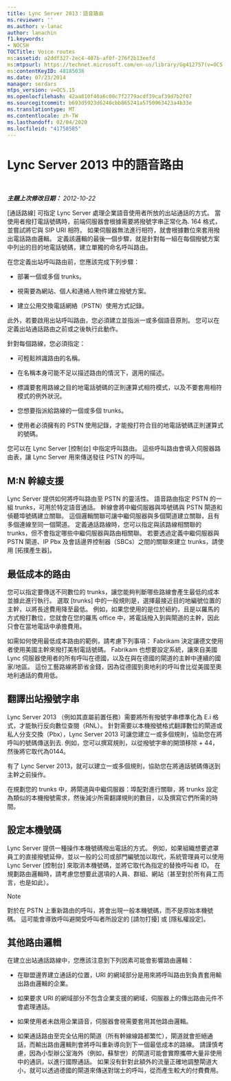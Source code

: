 ```yaml
---
title: Lync Server 2013：語音路由
ms.reviewer: ''
ms.author: v-lanac
author: lanachin
f1.keywords:
- NOCSH
TOCTitle: Voice routes
ms:assetid: a2ddf327-2ec4-407b-af0f-276f2b13eefd
ms:mtpsurl: https://technet.microsoft.com/en-us/library/Gg412757(v=OCS.15)
ms:contentKeyID: 48185038
ms.date: 07/23/2014
manager: serdars
mtps_version: v=OCS.15
ms.openlocfilehash: 42aa810f40a6c00c7f2779acdf39caf39d7b2f07
ms.sourcegitcommit: b693d5923d6240cbb865241a5750963423a4b33e
ms.translationtype: MT
ms.contentlocale: zh-TW
ms.lasthandoff: 02/04/2020
ms.locfileid: "41758585"
---
```

<div data-xmlns="http://www.w3.org/1999/xhtml">

<div class="topic" data-xmlns="http://www.w3.org/1999/xhtml" data-msxsl="urn:schemas-microsoft-com:xslt" data-cs="http://msdn.microsoft.com/en-us/">

<div data-asp="http://msdn2.microsoft.com/asp">

# <a name="voice-routes-in-lync-server-2013"></a>Lync Server 2013 中的語音路由

</div>

<div id="mainSection">

<div id="mainBody">

<span> </span>

_**主題上次修改日期：** 2012-10-22_

[通話路線] 可指定 Lync Server 處理企業語音使用者所放的出站通話的方式。 當使用者撥打電話號碼時，前端伺服器會根據需要將撥號字串正常化為. 164 格式，並嘗試將它與 SIP URI 相符。 如果伺服器無法進行相符，就會根據數位來套用撥出電話路由邏輯。 定義該邏輯的最後一個步驟，就是針對每一組在每個撥號方案中列出的目的地電話號碼，建立單獨的命名呼叫路由。

在您定義出站呼叫路由前，您應該完成下列步驟：

  - 部署一個或多個 trunks。

  - 視需要為網站、個人和連絡人物件建立撥號方案。

  - 建立公用交換電話網絡（PSTN）使用方式記錄。

此外，若要啟用出站呼叫路由，您必須建立並指派一或多個語音原則。 您可以在定義出站通話路由之前或之後執行此動作。

針對每個路線，您必須指定：

  - 可輕鬆辨識路由的名稱。

  - 在名稱本身可能不足以描述路由的情況下，選用的描述。

  - 標識要套用路線之目的地電話號碼的正則運算式相符模式，以及不要套用相符模式的例外狀況。

  - 您想要指派給路線的一個或多個 trunks。

  - 使用者必須擁有的 PSTN 使用記錄，才能撥打符合目的地電話號碼正則運算式的號碼。

您可以在 Lync Server [控制台] 中指定呼叫路由。 這些呼叫路由會填入伺服器路由表，讓 Lync Server 用來傳送發往 PSTN 的呼叫。

<div>

## <a name="mn-trunk-support"></a>M:N 幹線支援

Lync Server 提供如何將呼叫路由至 PSTN 的靈活性。 語音路由指定 PSTN 的一組 trunks，可用於特定語音通話。 幹線會將中繼伺服器與埠號碼與 PSTN 閘道和偵聽埠號碼建立關聯。 這個邏輯關聯可讓中繼伺服器與多個閘道建立關聯，且有多個連線至同一個閘道。 定義通話路線時，您可以指定與該路線相關聯的 trunks，但不會指定哪些中繼伺服器與路由相關聯。 若要透過定義中繼伺服器與 PSTN 閘道、IP Pbx 及會話邊界控制器（SBCs）之間的關聯來建立 trunks，請使用 [拓撲產生器]。

</div>

<div>

## <a name="least-cost-routing"></a>最低成本的路由

您可以指定要傳送不同數位的 trunks，讓您能夠判斷哪些路線會產生最低的成本並據此進行執行。 選取 [trunks] 中的一般規則是，選擇最接近目的地編號位置的主幹，以將長途費用降至最低。 例如，如果您使用的是位於紐約，且是以羅馬的方式撥打數位，您就會在您的羅馬 office 中，將電話撥入到與閘道的主幹，因此只會在當地電話中承擔費用。

如需如何使用最低成本路由的範例，請考慮下列事項： Fabrikam 決定讓德文使用者使用美國主幹來撥打美制電話號碼。 Fabrikam 也想要設定系統，讓來自美國 Lync 伺服器使用者的所有呼叫在德國，以及在與在德國的閘道的主幹中連續的國家/地區。 這份工藝路線將節省金錢，因為從德國到奧地利的呼叫會比從美國至奧地利通話的費用低。

</div>

<div>

## <a name="translating-outbound-dial-strings"></a>翻譯出站撥號字串

Lync Server 2013 （例如其直屬前置任務）需要將所有撥號字串標準化為 E.i 格式，才能執行反向數位查閱（RNL）。 針對需要以本機撥號格式翻譯數位的閘道或私人分支交換（Pbx），Lync Server 2013 可讓您建立一或多個規則，協助您在將呼叫的號碼傳送到去. 例如，您可以撰寫規則，以從撥號字串的開頭移除 + 44，然後將它取代為0144。

有了 Lync Server 2013，就可以建立一或多個規則，協助您在將通話號碼傳送到主幹之前操作。

在規劃您的 trunks 中，將閘道與中繼伺服器：埠配對進行關聯，將 trunks 設定為類似的本機撥號需求，然後減少所需翻譯規則的數目，以及撰寫它們所需的時間。

</div>

<div>

## <a name="configuring-caller-id"></a>設定本機號碼

Lync Server 提供一種操作本機號碼撥出電話的方式。 例如，如果組織想要遮罩員工的直接撥號延伸，並以一般的公司或部門編號加以取代，系統管理員可以使用 Lync Server [控制台] 來取消本機號碼，並將它取代為指定的替換呼叫者 ID。 在規劃路由邏輯時，請考慮您想要此選項的人員、群組、網站（甚至對於所有員工而言，也是如此）。

<div>


> [!NOTE]  
> 對於在 PSTN 上重新路由的呼叫，將會出現一般本機號碼，而不是原始本機號碼。 這可能會導致呼叫避開受呼叫者所設定的 [請勿打擾] 或 [隱私權設定]。



</div>

</div>

<div>

## <a name="additional-routing-logic"></a>其他路由邏輯

在建立出站通話路線中，您應該注意到下列因素可能會影響路由邏輯：

  - 在聯盟邊界建立通話的位置，URI 的網域部分是用來將呼叫路由到負責套用輸出路由邏輯的企業。

  - 如果要求 URI 的網域部分不包含企業支援的網域，伺服器上的傳出路由元件不會處理通話。

  - 如果使用者未啟用企業語音，伺服器會視需要套用其他路由邏輯。

  - 如果通話路由至完全佔用的閘道（所有幹線線路都繁忙），閘道就會拒絕通話，而輸出路由邏輯則會將呼叫重新導向到下一個最低成本的路線。 請謹慎考慮，因為小型辦公室海外（例如，蘇黎世）的閘道可能會實際攜帶大量非使用中的通訊，以進行國際通話。 如果沒有針對此額外的流量正確地調整閘道大小，就可以透過德國的閘道來傳送對瑞士的呼叫，從而產生較大的付費費用。

</div>

</div>

<span> </span>

</div>

</div>

</div>

